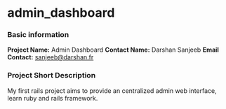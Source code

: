 # admin_dashboard

### Basic information 
**Project Name:** Admin Dashboard
**Contact Name:** Darshan Sanjeeb
**Email Contact:** sanjeeb@darshan.fr


### Project Short Description

My first rails project aims to provide an centralized admin web interface, learn ruby and rails framework.
